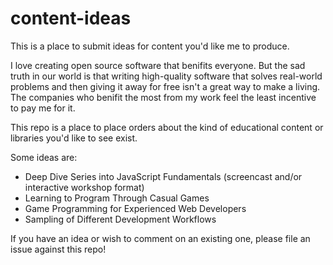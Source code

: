 content-ideas
=============

This is a place to submit ideas for content you'd like me to produce.

I love creating open source software that benifits everyone.  But the sad truth in our world is that writing high-quality software that solves real-world problems and then giving it away for free isn't a great way to make a living.  The companies who benifit the most from my work feel the least incentive to pay me for it.

This repo is a place to place orders about the kind of educational content or libraries you'd like to see exist.

Some ideas are:

 - Deep Dive Series into JavaScript Fundamentals (screencast and/or interactive workshop format)
 - Learning to Program Through Casual Games
 - Game Programming for Experienced Web Developers
 - Sampling of Different Development Workflows

If you have an idea or wish to comment on an existing one, please file an issue against this repo!

